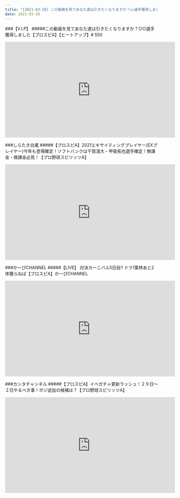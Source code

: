 ```yaml
---
title: "[2021-03-28] この動画を見てあなた達は引きたくなりますか？○○選手獲得しました【プロスピA】【ヒートアップ】# 550 他"
date: 2021-03-28
---
```

###【V.I.P】
#####この動画を見てあなた達は引きたくなりますか？○○選手獲得しました【プロスピA】【ヒートアップ】# 550
<iframe width="560" height="315" src="https://www.youtube.com/embed/DmW5R72JFyI" frameborder="0" allow="accelerometer; autoplay; clipboard-write; encrypted-media; gyroscope; picture-in-picture" allowfullscreen></iframe>

###しらたき白瀧
#####【プロスピA】2021エキサイティングプレイヤー(EXプレイヤー)今年も登場確定！ソフトバンクは千賀滉大・甲斐拓也選手確定！無課金・微課金必見！【プロ野球スピリッツA】
<iframe width="560" height="315" src="https://www.youtube.com/embed/5cYrzTiW_68" frameborder="0" allow="accelerometer; autoplay; clipboard-write; encrypted-media; gyroscope; picture-in-picture" allowfullscreen></iframe>

###かーぴCHANNEL
#####【LIVE】 対決カーニバル5日目!! ドラ1栗林あと2体獲らねば【プロスピA】かーぴCHANNEL
<iframe width="560" height="315" src="https://www.youtube.com/embed/ZpM9n2oYd_A" frameborder="0" allow="accelerometer; autoplay; clipboard-write; encrypted-media; gyroscope; picture-in-picture" allowfullscreen></iframe>

###カンタチャンネル
#####【プロスピA】イベガチャ更新ラッシュ！２９日～２日やるべき事！ポジ追加の候補は？【プロ野球スピリッツA】
<iframe width="560" height="315" src="https://www.youtube.com/embed/sdnE7F9Mp8A" frameborder="0" allow="accelerometer; autoplay; clipboard-write; encrypted-media; gyroscope; picture-in-picture" allowfullscreen></iframe>

